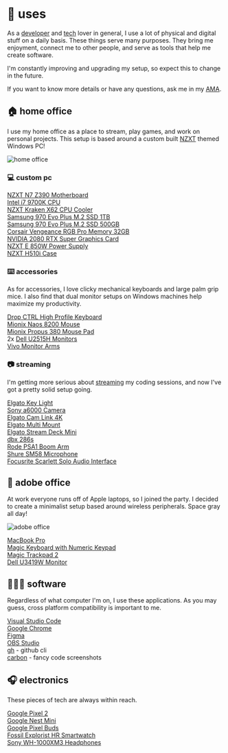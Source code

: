 # 💠 uses

As a [developer][developer] and [tech][tech] lover in general, I use a lot of physical and digital stuff on a daily basis.
These things serve many purposes. They bring me enjoyment, connect me to other people, and serve as tools that help me create software.

I'm constantly improving and upgrading my setup, so expect this to change in the future.

If you want to know more details or have any questions, ask me in my [AMA][ama].

## 🏠 home office

I use my home office as a place to stream, play games, and work on personal projects. This setup is based around a custom built [NZXT][nzxt] themed Windows PC!

![home office][home-office]

### 💻 custom pc

[NZXT N7 Z390 Motherboard][mobo]  
[Intel i7 9700K CPU][cpu]  
[NZXT Kraken X62 CPU Cooler][cooler]  
[Samsung 970 Evo Plus M.2 SSD 1TB][ssd-tb]  
[Samsung 970 Evo Plus M.2 SSD 500GB][ssd-gb]  
[Corsair Vengeance RGB Pro Memory 32GB][ram]  
[NVIDIA 2080 RTX Super Graphics Card][gpu]  
[NZXT E 850W Power Supply][psu]  
[NZXT H510i Case][case]

### ⌨️ accessories

As for accessories, I love clicky mechanical keyboards and large palm grip mice. I also find that dual monitor setups on Windows machines help maximize my productivity.

[Drop CTRL High Profile Keyboard][ctrl]  
[Mionix Naos 8200 Mouse][naos]  
[Mionix Propus 380 Mouse Pad][propus]  
2x [Dell U2515H Monitors][u2515h]  
[Vivo Monitor Arms][arms]

### 📷 streaming

I'm getting more serious about [streaming][stream] my coding sessions, and now I've got a pretty solid setup going.

[Elgato Key Light][key-light]  
[Sony a6000 Camera][a6000]  
[Elgato Cam Link 4K][camlink]  
[Elgato Multi Mount][multi-mount]  
[Elgato Stream Deck Mini][stream-deck]  
[dbx 286s][dbx]  
[Rode PSA1 Boom Arm][psa1]  
[Shure SM58 Microphone][sm58]  
[Focusrite Scarlett Solo Audio Interface][scarlett-solo]

## 🏢 adobe office

At work everyone runs off of Apple laptops, so I joined the party. I decided to create a minimalist setup based around wireless peripherals. Space gray all day!

![adobe office][adobe-office]

[MacBook Pro][macbook]  
[Magic Keyboard with Numeric Keypad][magic-keyboard]  
[Magic Trackpad 2][magic-trackpad]  
[Dell U3419W Monitor][u3419w]

## 👨🏼‍💻 software

Regardless of what computer I'm on, I use these applications. As you may guess, cross platform compatibility is important to me.

[Visual Studio Code][vscode]  
[Google Chrome][chrome]  
[Figma][figma]  
[OBS Studio][obs]  
[gh][gh] - github cli  
[carbon][carbon] - fancy code screenshots

## 🎧 electronics

These pieces of tech are always within reach.

[Google Pixel 2][pixel]  
[Google Nest Mini][google-nest]  
[Google Pixel Buds][pixel-buds]  
[Fossil Explorist HR Smartwatch][explorist]  
[Sony WH-1000XM3 Headphones][wh-1000mx3]

[developer]: https://bradgarropy.com/topic/coding
[tech]: https://bradgarropy.com/topic/tech
[ama]: https://bradgarropy.com/ama
[nzxt]: https://www.nzxt.com
[home-office]: /images/pages/uses/home-office.jpg
[mobo]: https://www.amazon.com/NZXT-Z390-N7-Z39XT-W1-Motherboard-Wireless-AC/dp/B07ZGFPLK3
[cpu]: https://www.amazon.com/Intel-i7-9700K-Desktop-Processor-Unlocked/dp/B07HHN6KBZ
[cooler]: https://www.amazon.com/Kraken-280mm-Water-Cooling-Bracket/dp/B06XS9QNPS
[ssd-tb]: https://www.amazon.com/Samsung-970-EVO-Plus-MZ-V7S500B/dp/B07MFZY2F2
[ssd-gb]: https://www.amazon.com/Samsung-970-EVO-Plus-MZ-V7S500B/dp/B07M7Q21N7
[ram]: https://www.amazon.com/Corsair-Vengeance-PC4-25600-Desktop-Memory/dp/B07RJXBMM7
[gpu]: https://www.amazon.com/NVIDIA-GeForce-Super-Founders-Graphics/dp/B07W3P4PC2
[psu]: https://www.amazon.com/NP-1PM-E850A-Modular-Digital-Supply-Certified/dp/B07CGCFWJY
[case]: https://www.amazon.com/NZXT-H510i-Mid-Tower-Integrated-Water-Cooling/dp/B07SB3B1Z5
[ctrl]: https://drop.com/buy/drop-ctrl-high-profile-mechanical-keyboard
[naos]: https://amzn.to/2K3u3Fy
[propus]: https://amzn.to/2whwgoS
[u2515h]: https://amzn.to/2MbuEYw
[arms]: https://amzn.to/2Szyrym
[google-nest]: https://store.google.com/product/google_nest_mini
[stream]: https://bradgarropy.com/stream
[sm58]: https://amzn.to/2W2z5cD
[scarlett-solo]: https://amzn.to/2MbAcSW
[psa1]: https://amzn.to/2Wgz8kH
[a6000]: https://amzn.to/2LF4NHn
[camlink]: https://amzn.to/2ybpXEc
[stream-deck]: https://www.amazon.com/Elgato-Stream-Deck-Mini-customizable/dp/B07DYRS1WH
[multi-mount]: https://www.elgato.com/en/gaming/multi-mount
[key-light]: https://www.elgato.com/en/gaming/key-light
[dbx]: https://www.amazon.com/dbx-286s-Microphone-Channel-Processor/dp/B004LWH79A
[adobe-office]: /images/pages/uses/adobe-office.jpg
[macbook]: https://amzn.to/2JZlZFQ
[magic-keyboard]: https://amzn.to/2M5Ge7y
[magic-trackpad]: https://amzn.to/2wg00Td
[u3419w]: https://amzn.to/2wk9Kfa
[vscode]: https://code.visualstudio.com
[chrome]: https://www.google.com/chrome
[figma]: https://www.figma.com
[obs]: https://obsproject.com
[gh]: https://cli.github.com
[carbon]: https://carbon.now.sh
[pixel]: https://amzn.to/2EwHsm6
[pixel-buds]: https://store.google.com/product/google_pixel_buds
[explorist]: https://amzn.to/2SBvFc3
[wh-1000mx3]: https://amzn.to/2W3fAAT

